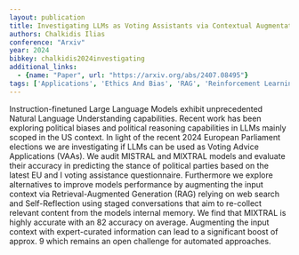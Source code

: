 ```yaml
---
layout: publication
title: Investigating LLMs as Voting Assistants via Contextual Augmentation A Case Study on the European Parliament Elections 2024
authors: Chalkidis Ilias
conference: "Arxiv"
year: 2024
bibkey: chalkidis2024investigating
additional_links:
  - {name: "Paper", url: "https://arxiv.org/abs/2407.08495"}
tags: ['Applications', 'Ethics And Bias', 'RAG', 'Reinforcement Learning']
---
```

Instruction-finetuned Large Language Models exhibit unprecedented Natural Language Understanding capabilities. Recent work has been exploring political biases and political reasoning capabilities in LLMs mainly scoped in the US context. In light of the recent 2024 European Parliament elections we are investigating if LLMs can be used as Voting Advice Applications (VAAs). We audit MISTRAL and MIXTRAL models and evaluate their accuracy in predicting the stance of political parties based on the latest EU and I voting assistance questionnaire. Furthermore we explore alternatives to improve models performance by augmenting the input context via Retrieval-Augmented Generation (RAG) relying on web search and Self-Reflection using staged conversations that aim to re-collect relevant content from the models internal memory. We find that MIXTRAL is highly accurate with an 82 accuracy on average. Augmenting the input context with expert-curated information can lead to a significant boost of approx. 9 which remains an open challenge for automated approaches.
